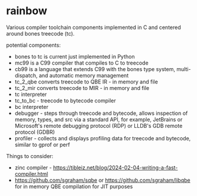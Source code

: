 # rainbow
Various compiler toolchain components implemented in C and centered around bones treecode (tc).

potential components:
- bones to tc is current just implemented in Python
- mc99 is a C99 compiler that compiles to C to treecode
- cb99 is a language that extends C99 with the bones type system, multi-dispatch, and automatic memory management
- tc_2_qbe converts treecode to QBE IR - in memory and file
- tc_2_mir converts treecode to MIR - in memory and file
- tc interpreter
- tc_to_bc - treecode to bytecode compiler
- bc interpreter
- debugger - steps through treecode and bytecode, allows inspection of memory, types, and src via a standard API, for 
  example, JetBrains or Microsoft's remote debugging protocol (RDP) or LLDB's GDB remote protocol (GDBR)
- profiler - collects and displays profiling data for treecode and bytecode, similar to gprof or perf


Things to consider:
- zinc compiler - https://tibleiz.net/blog/2024-02-04-writing-a-fast-compiler.html
- https://github.com/sgraham/sqbe or https://github.com/sgraham/libqbe for in memory QBE compilation for JIT purposes